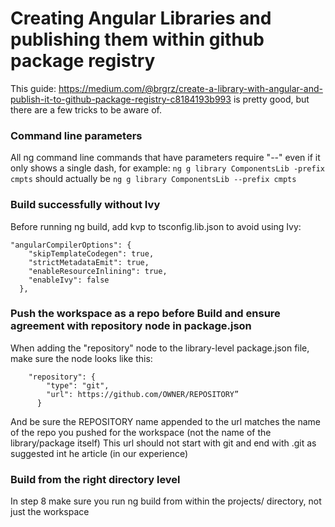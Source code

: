 # Creating Angular Libraries and publishing them within github package registry

This guide: https://medium.com/@brgrz/create-a-library-with-angular-and-publish-it-to-github-package-registry-c8184193b993 is pretty good, but there are a few tricks to be aware of.

### Command line parameters
All ng command line commands that have parameters require "--" even if it only shows a single dash, for example:
```ng g library ComponentsLib -prefix cmpts```
should actually be
```ng g library ComponentsLib --prefix cmpts```

### Build successfully without Ivy
Before running ng build, add kvp to tsconfig.lib.json to avoid using Ivy:
```
"angularCompilerOptions": {
    "skipTemplateCodegen": true,
    "strictMetadataEmit": true,
    "enableResourceInlining": true,
    "enableIvy": false
  },
```

### Push the workspace as a repo before Build and ensure agreement with repository node in package.json
When adding the "repository" node to the library-level package.json file, make sure the node looks like this:
```
    "repository": {
        "type": "git",
        "url": https://github.com/OWNER/REPOSITORY”
      }
```
And be sure the REPOSITORY name appended to the url matches the name of the repo you pushed for the workspace (not the name of the library/package itself)
This url should not start with git and end with .git as suggested int he article (in our experience)

### Build from the right directory level
In step 8 make sure you run ng build from within the projects/<library> directory, not just the workspace

